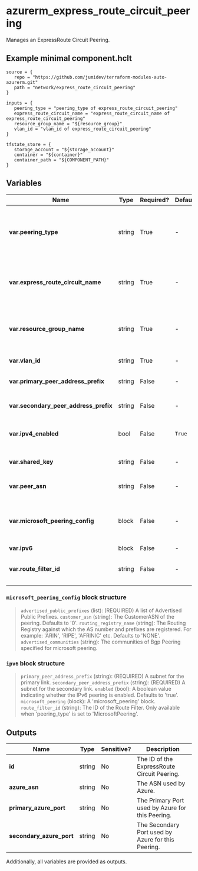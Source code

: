 # azurerm_express_route_circuit_peering

Manages an ExpressRoute Circuit Peering.

## Example minimal component.hclt

```hcl
source = {
   repo = "https://github.com/jumidev/terraform-modules-auto-azurerm.git" 
   path = "network/express_route_circuit_peering" 
}

inputs = {
   peering_type = "peering_type of express_route_circuit_peering" 
   express_route_circuit_name = "express_route_circuit_name of express_route_circuit_peering" 
   resource_group_name = "${resource_group}" 
   vlan_id = "vlan_id of express_route_circuit_peering" 
}

tfstate_store = {
   storage_account = "${storage_account}" 
   container = "${container}" 
   container_path = "${COMPONENT_PATH}" 
}

```

## Variables

| Name | Type | Required? |  Default  |  Description |
| ---- | ---- | --------- |  ----------- | ----------- |
| **var.peering_type** | string | True | -  |  The type of the ExpressRoute Circuit Peering. Acceptable values include `AzurePrivatePeering`, `AzurePublicPeering` and `MicrosoftPeering`. | 
| **var.express_route_circuit_name** | string | True | -  |  The name of the ExpressRoute Circuit in which to create the Peering. Changing this forces a new resource to be created. | 
| **var.resource_group_name** | string | True | -  |  The name of the resource group in which to create the Express Route Circuit Peering. Changing this forces a new resource to be created. | 
| **var.vlan_id** | string | True | -  |  A valid VLAN ID to establish this peering on. | 
| **var.primary_peer_address_prefix** | string | False | -  |  A `/30` subnet for the primary link. Required when config for IPv4. | 
| **var.secondary_peer_address_prefix** | string | False | -  |  A `/30` subnet for the secondary link. Required when config for IPv4. | 
| **var.ipv4_enabled** | bool | False | `True`  |  A boolean value indicating whether the IPv4 peering is enabled. Defaults to `true`. | 
| **var.shared_key** | string | False | -  |  The shared key. Can be a maximum of 25 characters. | 
| **var.peer_asn** | string | False | -  |  The Either a 16-bit or a 32-bit ASN. Can either be public or private. | 
| **var.microsoft_peering_config** | block | False | -  |  A `microsoft_peering_config` block. Required when `peering_type` is set to `MicrosoftPeering` and config for IPv4. | 
| **var.ipv6** | block | False | -  |  A `ipv6` block. | 
| **var.route_filter_id** | string | False | -  |  The ID of the Route Filter. Only available when `peering_type` is set to `MicrosoftPeering`. | 

### `microsoft_peering_config` block structure

> `advertised_public_prefixes` (list): (REQUIRED) A list of Advertised Public Prefixes.
> `customer_asn` (string): The CustomerASN of the peering. Defaults to '0'.
> `routing_registry_name` (string): The Routing Registry against which the AS number and prefixes are registered. For example: 'ARIN', 'RIPE', 'AFRINIC' etc. Defaults to 'NONE'.
> `advertised_communities` (string): The communities of Bgp Peering specified for microsoft peering.

### `ipv6` block structure

> `primary_peer_address_prefix` (string): (REQUIRED) A subnet for the primary link.
> `secondary_peer_address_prefix` (string): (REQUIRED) A subnet for the secondary link.
> `enabled` (bool): A boolean value indicating whether the IPv6 peering is enabled. Defaults to 'true'.
> `microsoft_peering` (block): A 'microsoft_peering' block.
> `route_filter_id` (string): The ID of the Route Filter. Only available when 'peering_type' is set to 'MicrosoftPeering'.



## Outputs

| Name | Type | Sensitive? | Description |
| ---- | ---- | --------- | --------- |
| **id** | string | No  | The ID of the ExpressRoute Circuit Peering. | 
| **azure_asn** | string | No  | The ASN used by Azure. | 
| **primary_azure_port** | string | No  | The Primary Port used by Azure for this Peering. | 
| **secondary_azure_port** | string | No  | The Secondary Port used by Azure for this Peering. | 

Additionally, all variables are provided as outputs.
